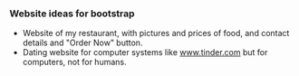 ### Website ideas for bootstrap

- Website of my restaurant, with pictures and prices of food, and contact details and "Order Now" button.
- Dating website for computer systems like www.tinder.com but for computers, not for humans.
